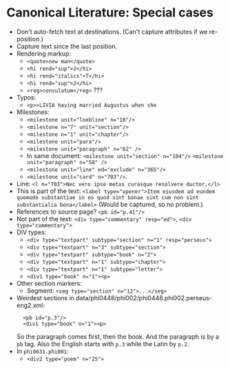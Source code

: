 # Canonical Literature: Special cases

- Don't auto-fetch text at destinations. (Can't capture attributes if we re-position.)
- Capture text since the last position.
- Rendering markup:
  - `<quote>new man</quote>`
  - `<hi rend="sup">2</hi>`
  - `<hi rend="italics">T</hi>`
  - `<hi rend="sup">2</hi>`
  - `<reg>consulatum</reg>` ???
- Typos:
  - `<p>>LIVIA having married Augustus when she`
- Milestones:
  - `<milestone unit="loebline" n="10"/>`
  - `<milestone n="7" unit="section"/>`
  - `<milestone n="1" unit="chapter"/>`
  - `<milestone unit="para"/>`
  - `<milestone unit="paragraph" n="62" />`
  - In same document: `<milestone unit="section" n="104"/>` `<milestone unit="paragraph" n="58" />`
  - `<milestone unit="line" ed="exclude" n="365"/>`
  - `<milestone unit="card" n="703"/>`.
- Line: `<l n="703">Nec vero ipse metus curasque resolvere ductor,</l>`
- This is part of the text: `<label type="opener">Item eiusdem ad eundem quomodo substantiae in eo quod sint bonae sint cum non sint substantialia bona</label>` (Would be captured, so no problem.)
- References to source page? `<pb id="p.41"/>`
- Not part of the text: `<div type="commentary" resp="ed">`, `<div type="commentary">`
- DIV types:
  - `<div type="textpart" subtype="section" n="1" resp="perseus">`
  - `<div type="textpart" n="3" subtype="section">`
  - `<div type="textpart" subtype="book" n="2">`
  - `<div type="textpart" n="1" subtype="chapter">`
  - `<div type="textpart" n="1" subtype="letter">`
  - `<div1 type="book" n="1"><p>`
- Other section markers:
  - Segment: `<seg type="section" n="12">...</seg>`
- Weirdest sections in data/phi0448/phi002/phi0448.phi002.perseus-eng2.xml:
  ```
    <pb id="p.3"/>
    <div1 type="book" n="1"><p>
  ```
  So the paragraph comes first, then the book. And the paragraph is by a `pb` tag.
  Also the English starts with `p.3` while the Latin by `p.2`.
- In `phi0631.phi001`:
  - `<div2 type="poem" n="25">`
